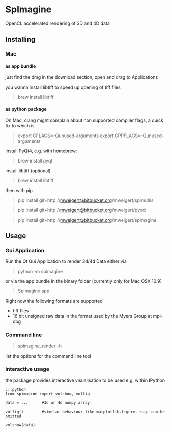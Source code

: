 # SpImagine

OpenCL accelerated rendering of 3D and 4D data


## Installing

### Mac

#### as app bundle

just find the dmg in the download section, open and drag to Applications

you wanna install libtiff to speed up opening of tiff files   
> brew install libtiff


#### as python package
  
On Mac, clang might complain about non supported compiler flags, a quick fix to which is

> export CFLAGS=-Qunused-arguments
> export CPPFLAGS=-Qunused-arguments


install PyQt4, e.g. with homebrew:
> brew install pyqt

install libtiff (optional)
> brew install libtiff


then with pip

> pip install git+http://mweigert@bitbucket.org/mweigert/spimutils

> pip install git+http://mweigert@bitbucket.org/mweigert/pyocl

> pip install git+http://mweigert@bitbucket.org/mweigert/spimagine


## Usage

### Gui Application

Run the  Qt Gui Application to render 3d/4d Data either via  


> python -m spimagine

or via the app bundle in the binary folder (currently only for Mac OSX 10.9) 

> SpImagine.app


Right now the following formats are supported

- tiff files
- 16 bit unsigned raw data in the format used by the Myers Group at mpi-cbg

### Command line

> spimagine_render -h

list the options for the command line tool



### interactive usage

the package provides interactive visualisation to be used e.g. within IPython

    :::python 
	from spimagine import volshow, volfig
	
	data = ...      #3d or 4d numpy array
	
	volfig()        #similar behaviour like matplotlib.figure, e.g. can be omitted
	
	volshow(data)